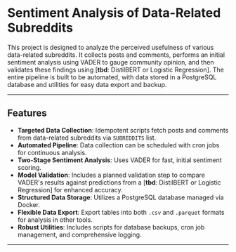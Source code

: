 # Sentiment Analysis of Data-Related Subreddits

This project is designed to analyze the perceived usefulness of various data-related
subreddits. It collects posts and comments, performs an initial sentiment analysis
using VADER to gauge community opinion, and then validates these findings using [**tbd**: DistilBERT or Logistic Regression]. The entire pipeline is built to be automated, with data stored in a PostgreSQL database and utilities for easy data export and backup.

---

## Features

- **Targeted Data Collection**: Idempotent scripts fetch posts and comments from data-related subreddits via `SUBREDDITS` list.
- **Automated Pipeline**: Data collection can be scheduled with cron jobs for continuous analysis.
- **Two-Stage Sentiment Analysis**: Uses VADER for fast, initial sentiment scoring.
- **Model Validation**: Includes a planned validation step to compare VADER's results against predictions from a [**tbd**: DistilBERT or Logistic Regression] for enhanced accuracy.
- **Structured Data Storage**: Utilizes a PostgreSQL database managed via Docker.
- **Flexible Data Export**: Export tables into both `.csv` and `.parquet` formats for analysis in other tools.
- **Robust Utilities**: Includes scripts for database backups, cron job management, and comprehensive logging.

---
